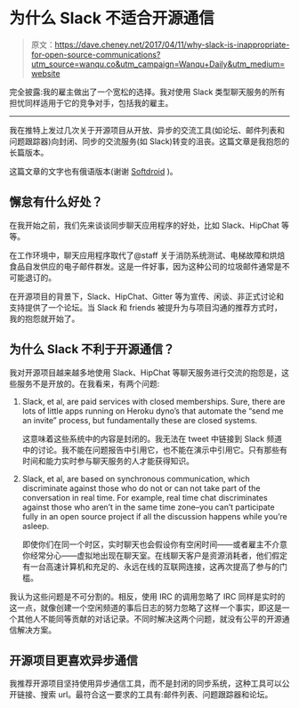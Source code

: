# 为什么 Slack 不适合开源通信

> 原文：<https://dave.cheney.net/2017/04/11/why-slack-is-inappropriate-for-open-source-communications?utm_source=wanqu.co&utm_campaign=Wanqu+Daily&utm_medium=website>

完全披露:我的雇主做出了一个宽松的选择。我对使用 Slack 类型聊天服务的所有担忧同样适用于它的竞争对手，包括我的雇主。

* * *

我在推特上发过几次关于开源项目从开放、异步的交流工具(如论坛、邮件列表和问题跟踪器)向封闭、同步的交流服务(如 Slack)转变的沮丧。这篇文章是我抱怨的长篇版本。

这篇文章的文字也有俄语版本(谢谢 [Softdroid](http://softdroid.net) )。

## 懈怠有什么好处？

在我开始之前，我们先来谈谈同步聊天应用程序的好处，比如 Slack、HipChat 等等。

在工作环境中，聊天应用程序取代了@staff 关于消防系统测试、电梯故障和烘焙食品自发供应的电子邮件群发。这是一件好事，因为这种公司的垃圾邮件通常是不可能退订的。

在开源项目的背景下，Slack、HipChat、Gitter 等为宣传、闲谈、非正式讨论和支持提供了一个论坛。当 Slack 和 friends 被提升为与项目沟通的推荐方式时，我的抱怨就开始了。

## 为什么 Slack 不利于开源通信？

我对开源项目越来越多地使用 Slack、HipChat 等聊天服务进行交流的抱怨是，这些服务不是开放的。在我看来，有两个问题:

1.  Slack, et al, are paid services with closed memberships. Sure, there are lots of little apps running on Heroku dyno’s that automate the “send me an invite” process, but fundamentally these are closed systems.

    这意味着这些系统中的内容是封闭的。我无法在 tweet 中链接到 Slack 频道中的讨论。我不能在问题报告中引用它，也不能在演示中引用它。只有那些有时间和能力实时参与聊天服务的人才能获得知识。

2.  Slack, et al, are based on synchronous communication, which discriminate against those who do not or can not take part of the conversation in real time. For example, real time chat discriminates against those who aren’t in the same time zone–you can’t participate fully in an open source project if all the discussion happens while you’re asleep.

    即使你们在同一个时区，实时聊天也会假设你有空闲时间——或者雇主不介意你经常分心——虚拟地出现在聊天室。在线聊天客户是资源消耗者，他们假定有一台高速计算机和充足的、永远在线的互联网连接，这再次提高了参与的门槛。

我认为这些问题是不可分割的。相反，使用 IRC 的调用忽略了 IRC 同样是实时的这一点，就像创建一个空闲频道的事后日志的努力忽略了这样一个事实，即这是一个其他人不能同等贡献的对话记录。不同时解决这两个问题，就没有公平的开源通信解决方案。

## 开源项目更喜欢异步通信

我推荐开源项目坚持使用异步通信工具，而不是封闭的同步系统，这种工具可以公开链接、搜索 url。最符合这一要求的工具有:邮件列表、问题跟踪器和论坛。